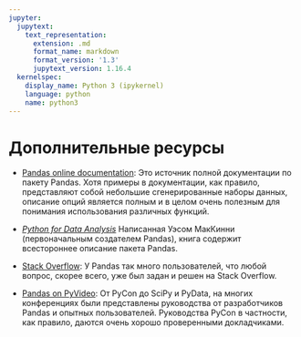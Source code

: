 ```yaml
---
jupyter:
  jupytext:
    text_representation:
      extension: .md
      format_name: markdown
      format_version: '1.3'
      jupytext_version: 1.16.4
  kernelspec:
    display_name: Python 3 (ipykernel)
    language: python
    name: python3
---
```


# Дополнительные ресурсы

<!-- #region deletable=true editable=true -->
- [Pandas online documentation](http://pandas.pydata.org/): Это источник полной документации по пакету Pandas. Хотя примеры в документации, как правило, представляют собой небольшие сгенерированные наборы данных, описание опций является полным и в целом очень полезным для понимания использования различных функций.

- [*Python for Data Analysis*](http://shop.oreilly.com/product/0636920023784.do) Написанная Уэсом МакКинни (первоначальным создателем Pandas), книга содержит всестороннее описание пакета Pandas. 

- [Stack Overflow](http://stackoverflow.com/questions/tagged/pandas): У Pandas так много пользователей, что любой вопрос, скорее всего, уже был задан и решен на Stack Overflow.

- [Pandas on PyVideo](http://pyvideo.org/search?q=pandas): От PyCon до SciPy и PyData, на многих конференциях были представлены руководства от разработчиков Pandas и опытных пользователей. Руководства PyCon в частности, как правило, даются очень хорошо проверенными докладчиками.

<!-- #endregion -->

```python

```
